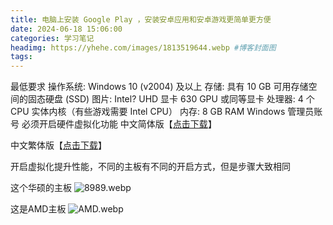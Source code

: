 ```yaml
---
title: 电脑上安装 Google Play ，安装安卓应用和安卓游戏更简单更方便
date: 2024-06-18 15:06:00
categories: 学习笔记
headimg: https://yhehe.com/images/1813519644.webp #博客封面图
tags:
---
```


最低要求
操作系统: Windows 10 (v2004) 及以上
存储: 具有 10 GB 可用存储空间的固态硬盘 (SSD)
图片: Intel? UHD 显卡 630 GPU 或同等显卡
处理器: 4 个 CPU 实体内核（有些游戏需要 Intel CPU）
内存: 8 GB RAM
Windows 管理员账号
必须开启硬件虚拟化功能
中文简体版【[点击下载](https://play.google.com/googleplaygames?hl)】

中文繁体版【[点击下载](https://play.google.com/googleplaygames?hl=zh_TW)】

开启虚拟化提升性能，不同的主板有不同的开启方式，但是步骤大致相同

这个华硕的主板
![8989.webp](https://yhehe.com/usr/uploads/2024/06/3452876167.webp)

这是AMD主板
![AMD.webp](https://yhehe.com/usr/uploads/2024/06/436133071.webp)



